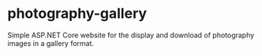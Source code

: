 # photography-gallery

Simple ASP.NET Core website for the display and download of photography images in a gallery format.
